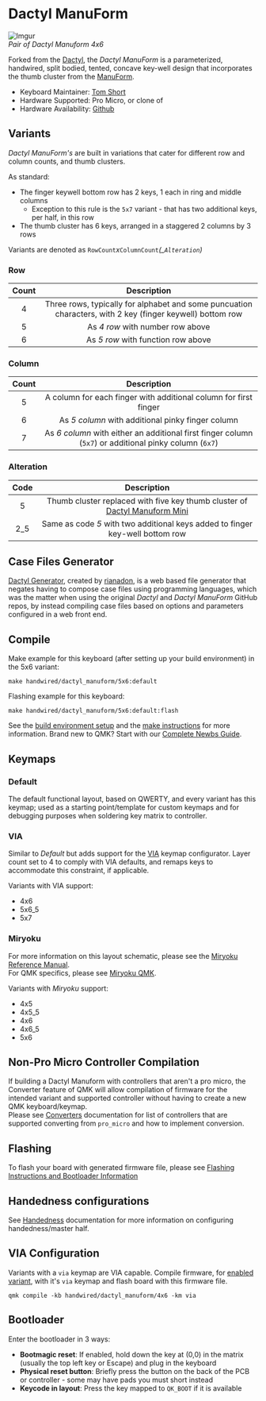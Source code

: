 # Dactyl ManuForm

![Imgur](https://i.imgur.com/7y0Vbydh.jpg)  
*Pair of Dactyl Manuform 4x6*

Forked from the [Dactyl](/keyboards/handwired/dactyl), the *Dactyl ManuForm* is a parameterized, handwired, split bodied, tented, concave key-well design that incorporates the thumb cluster from the [ManuForm](https://geekhack.org/index.php?topic=46015.0).

* Keyboard Maintainer: [Tom Short](https://github.com/tshort)
* Hardware Supported: Pro Micro, or clone of
* Hardware Availability: [Github](https://github.com/tshort/dactyl-keyboard)

## Variants

*Dactyl ManuForm's* are built in variations that cater for different row and column counts, and thumb clusters.  

As standard: 
- The finger keywell bottom row has 2 keys, 1 each in ring and middle columns
    - Exception to this rule is the `5x7` variant - that has two additional keys, per half, in this row
- The thumb cluster has 6 keys, arranged in a staggered 2 columns by 3 rows 

Variants are denoted as `RowCount`*x*`ColumnCount`*(_`Alteration`)*

### Row
| Count | Description |
| :---: | :---: |
| 4 | Three rows, typically for alphabet and some puncuation characters, with 2 key (finger keywell) bottom row |
| 5 | As *4 row* with number row above |
| 6 | As *5 row* with function row above |

### Column
| Count | Description |
| :---: | :---: |
| 5 | A column for each finger with additional column for first finger |  
| 6 | As *5 column* with additional pinky finger column |
| 7 | As *6 column* with either an additional first finger column (`5x7`) or additional pinky column (`6x7`) |  

### Alteration
| Code | Description |
| :---: | :---: |
| 5 | Thumb cluster replaced with five key thumb cluster of [Dactyl Manuform Mini](https://github.com/l4u/dactyl-manuform-mini-keyboard) | 
| 2_5 | Same as code *5* with two additional keys added to finger key-well bottom row |

## Case Files Generator

[Dactyl Generator](https://ryanis.cool/dactyl), created by [rianadon](https://github.com/rianadon), is a web based file generator that negates having to compose case files using programming languages, which was the matter when using the original *Dactyl* and *Dactyl ManuForm* GitHub repos, by instead compiling case files based on options and parameters configured in a web front end.

## Compile

Make example for this keyboard (after setting up your build environment) in the 5x6 variant:

    make handwired/dactyl_manuform/5x6:default

Flashing example for this keyboard:

    make handwired/dactyl_manuform/5x6:default:flash

See the [build environment setup](https://docs.qmk.fm/#/getting_started_build_tools) and the [make instructions](https://docs.qmk.fm/#/getting_started_make_guide) for more information. Brand new to QMK? Start with our [Complete Newbs Guide](https://docs.qmk.fm/#/newbs).

## Keymaps

### Default

The default functional layout, based on QWERTY, and every variant has this keymap; used as a starting point/template for custom keymaps and for debugging purposes when soldering key matrix to controller.

### VIA
Similar to *Default* but adds support for the [VIA](https://usevia.app/) keymap configurator. Layer count set to 4 to comply with VIA defaults, and remaps keys to accommodate this constraint, if applicable.

Variants with VIA support:
- 4x6
- 5x6_5
- 5x7

### Miryoku

For more information on this layout schematic, please see the [Miryoku Reference Manual](https://github.com/manna-harbour/miryoku/tree/master/docs/reference).  
For QMK specifics, please see [Miryoku QMK](https://github.com/manna-harbour/miryoku_qmk/tree/miryoku/users/manna-harbour_miryoku).  

Variants with *Miryoku* support:
- 4x5
- 4x5_5
- 4x6
- 4x6_5
- 5x6

## Non-Pro Micro Controller Compilation

If building a Dactyl Manuform with controllers that aren't a pro micro, the Converter feature of QMK will allow compilation of firmware for the intended variant and supported controller without having to create a new QMK keyboard/keymap.  
Please see [Converters](https://docs.qmk.fm/#/feature_converters?id=supported-converters) documentation for list of controllers that are supported converting from `pro_micro` and how to implement conversion.

## Flashing

To flash your board with generated firmware file, please see [Flashing Instructions and Bootloader Information](https://docs.qmk.fm/#/flashing)

## Handedness configurations

See [Handedness](https://docs.qmk.fm/#/config_options?id=setting-handedness) documentation for more information on configuring handedness/master half.

## VIA Configuration 

Variants with a `via` keymap are VIA capable. 
Compile firmware, for [enabled variant](#via), with it's `via` keymap and flash board with this firmware file.
```
qmk compile -kb handwired/dactyl_manuform/4x6 -km via
```

## Bootloader

Enter the bootloader in 3 ways:

* **Bootmagic reset**: If enabled, hold down the key at (0,0) in the matrix (usually the top left key or Escape) and plug in the keyboard
* **Physical reset button**: Briefly press the button on the back of the PCB or controller - some may have pads you must short instead
* **Keycode in layout**: Press the key mapped to `QK_BOOT` if it is available
